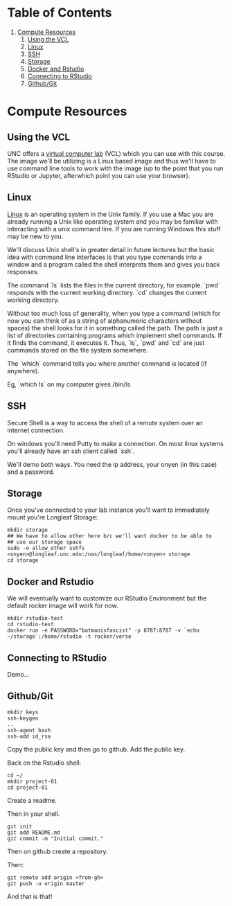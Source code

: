 
# Table of Contents

1.  [Compute Resources](#orgfff5920)
    1.  [Using the VCL](#org813379b)
    2.  [Linux](#org0796195)
    3.  [SSH](#orgdfc6761)
    4.  [Storage](#org03430d7)
    5.  [Docker and Rstudio](#orgfd0643e)
    6.  [Connecting to RStudio](#org5ce99f2)
    7.  [Github/Git](#org90cc125)


<a id="orgfff5920"></a>

# Compute Resources


<a id="org813379b"></a>

## Using the VCL

UNC offers a [virtual computer lab](https://vcl.unc.edu/) (VCL) which you can use with this
course. The image we'll be utilizing is a Linux based image and thus
we'll have to use command line tools to work with the image (up to the
point that you run RStudio or Jupyter, afterwhich point you can use
your browser).


<a id="org0796195"></a>

## Linux

[Linux](https://en.wikipedia.org/wiki/Linux) is an operating system in the Unix family. If you use a Mac you
are already running a Unix like operating system and you may be
familiar with interacting with a unix command line. If you are running
Windows this stuff may be new to you.

We'll discuss Unix shell's in greater detail in future lectures but
the basic idea with command line interfaces is that you type commands
into a window and a program called the shell interprets them and gives
you back responses.

The command \`ls\` lists the files in the current directory, for
example. \`pwd\` responds with the current working directory. \`cd\`
changes the current working directory.

Without too much loss of generality, when you type a command (which
for now you can think of as a string of alphanumeric characters
without spaces) the shell looks for it in something called the
path. The path is just a list of directories containing programs which
implement shell commands. If it finds the command, it executes
it. Thus, \`ls\`, \`pwd\` and \`cd\` are just commands stored on the file
system somewhere.

The \`which\` command tells you where another command is located (if
anywhere).

Eg, \`which ls\` on my computer gives /bin/ls


<a id="orgdfc6761"></a>

## SSH

Secure Shell is a way to access the shell of a remote system over an
internet connection.

On windows you'll need Putty to make a connection. On most linux
systems you'll already have an ssh client called \`ssh\`.

We'll demo both ways. You need the ip address, your onyen (in this
case) and a password.


<a id="org03430d7"></a>

## Storage

Once you've connected to your lab instance you'll want to immediately
mount you're Longleaf Storage:

    mkdir storage
    ## We have to allow other here b/c we'll want docker to be able to 
    ## use our storage space
    sudo -o allow_other sshfs <onyen>@longleaf.unc.edu:/nas/longleaf/home/<onyen> storage
    cd storage


<a id="orgfd0643e"></a>

## Docker and Rstudio

    

We will eventually want to customize our RStudio Environment but the
default rocker image will work for now.

    
    mkdir rstudio-test
    cd rstudio-test
    docker run -e PASSWORD="batmanisfascist" -p 8787:8787 -v `echo ~/storage`:/home/rstudio -t rocker/verse


<a id="org5ce99f2"></a>

## Connecting to RStudio

Demo&#x2026;


<a id="org90cc125"></a>

## Github/Git

    
    mkdir keys
    ssh-keygen 
    ..
    ssh-agent bash
    ssh-add id_rsa    

Copy the public key and then go to github. Add the public key.

Back on the Rstudio shell:

    
    cd ~/
    mkdir project-01
    cd project-01  

Create a readme.

Then in your shell.

    git init
    git add README.md
    git commit -m "Initial commit."

Then on github create a repository.

Then:

    git remote add origin <from-gh>
    git push -u origin master

And that is that!

